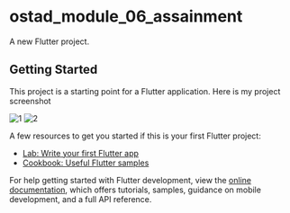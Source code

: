 # ostad_module_06_assainment

A new Flutter project.

## Getting Started

This project is a starting point for a Flutter application.
Here is my project screenshot

![1](https://github.com/ai-rayhan/ostad_module_06_assainment/assets/114678962/a9ccbb50-0bf5-42e5-9ea0-5407366567c4)
![2](https://github.com/ai-rayhan/ostad_module_06_assainment/assets/114678962/c7eba1db-0f60-475b-b719-2dc3dddd0836)

A few resources to get you started if this is your first Flutter project:

- [Lab: Write your first Flutter app](https://docs.flutter.dev/get-started/codelab)
- [Cookbook: Useful Flutter samples](https://docs.flutter.dev/cookbook)

For help getting started with Flutter development, view the
[online documentation](https://docs.flutter.dev/), which offers tutorials,
samples, guidance on mobile development, and a full API reference.
